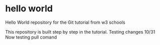 # hello world
Hello World repository for the Git tutorial from w3 schools


This repository is built step by step in the tutorial.
Testing changes 10/31
Now testing pull comand
